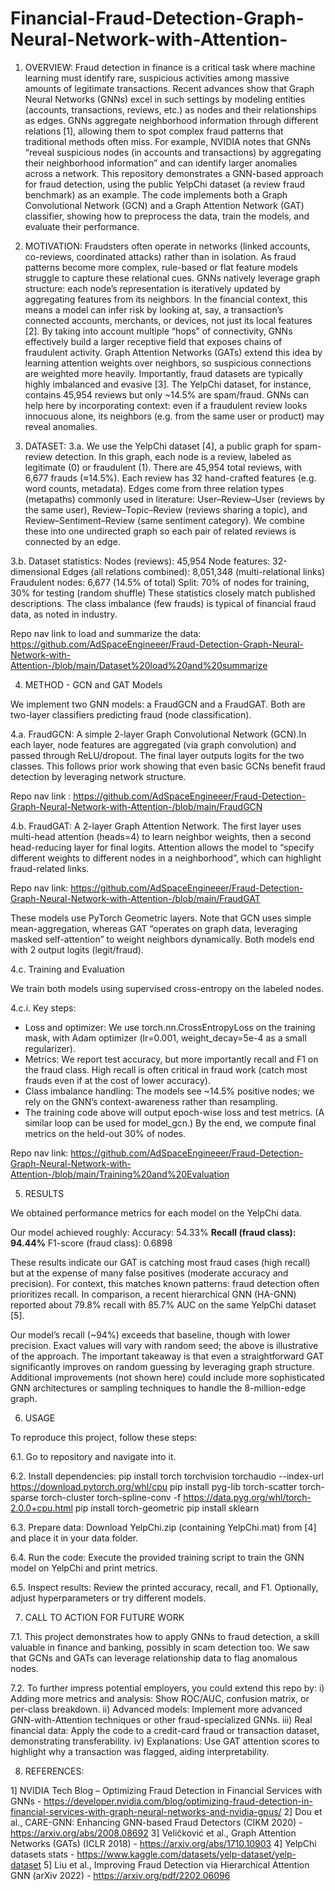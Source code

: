 # Financial-Fraud-Detection-Graph-Neural-Network-with-Attention-

1. OVERVIEW: 
Fraud detection in finance is a critical task where machine learning must identify rare, suspicious activities among massive amounts of legitimate transactions. Recent advances show that Graph Neural Networks (GNNs) excel in such settings by modeling entities (accounts, transactions, reviews, etc.) as nodes and their relationships as edges. GNNs aggregate neighborhood information through different relations [1], allowing them to spot complex fraud patterns that traditional methods often miss. For example, NVIDIA notes that GNNs “reveal suspicious nodes (in accounts and transactions) by aggregating their neighborhood information” and can identify larger anomalies across a network. This repository demonstrates a GNN-based approach for fraud detection, using the public YelpChi dataset (a review fraud benchmark) as an example. The code implements both a Graph Convolutional Network (GCN) and a Graph Attention Network (GAT) classifier, showing how to preprocess the data, train the models, and evaluate their performance. 

2. MOTIVATION:
Fraudsters often operate in networks (linked accounts, co-reviews, coordinated attacks) rather than in isolation. As fraud patterns become more complex, rule-based or flat feature models struggle to capture these relational cues. GNNs natively leverage graph structure: each node’s representation is iteratively updated by aggregating features from its neighbors. In the financial context, this means a model can infer risk by looking at, say, a transaction’s connected accounts, merchants, or devices, not just its local features [2]. By taking into account multiple “hops” of connectivity, GNNs effectively build a larger receptive field that exposes chains of fraudulent activity. Graph Attention Networks (GATs) extend this idea by learning attention weights over neighbors, so suspicious connections are weighted more heavily. Importantly, fraud datasets are typically highly imbalanced and evasive [3]. The YelpChi dataset, for instance, contains 45,954 reviews but only ~14.5% are spam/fraud. GNNs can help here by incorporating context: even if a fraudulent review looks innocuous alone, its neighbors (e.g. from the same user or product) may reveal anomalies.

3. DATASET:
3.a. We use the YelpChi dataset [4], a public graph for spam-review detection. In this graph, each node is a review, labeled as legitimate (0) or fraudulent (1). There are 45,954 total reviews, with 6,677 frauds (≈14.5%). Each review has 32 hand-crafted features (e.g. word counts, metadata). Edges come from three relation types (metapaths) commonly used in literature: User–Review–User (reviews by the same user), Review–Topic–Review (reviews sharing a topic), and Review–Sentiment–Review (same sentiment category). We combine these into one undirected graph so each pair of related reviews is connected by an edge. 

3.b. Dataset statistics:
Nodes (reviews): 45,954
Node features: 32-dimensional
Edges (all relations combined): 8,051,348 (multi-relational links)
Fraudulent nodes: 6,677 (14.5% of total)
Split: 70% of nodes for training, 30% for testing (random shuffle)
These statistics closely match published descriptions. The class imbalance (few frauds) is typical of financial fraud data, as noted in industry. 

Repo nav link to load and summarize the data: https://github.com/AdSpaceEngineeer/Fraud-Detection-Graph-Neural-Network-with-Attention-/blob/main/Dataset%20load%20and%20summarize 

4. METHOD - GCN and GAT Models

We implement two GNN models: a FraudGCN and a FraudGAT. Both are two-layer classifiers predicting fraud (node classification).

4.a. FraudGCN: 
A simple 2-layer Graph Convolutional Network (GCN).In each layer, node features are aggregated (via graph convolution) and passed through ReLU/dropout. The final layer outputs logits for the two classes. This follows prior work showing that even basic GCNs benefit fraud detection by leveraging network structure. 

Repo nav link : https://github.com/AdSpaceEngineeer/Fraud-Detection-Graph-Neural-Network-with-Attention-/blob/main/FraudGCN 

4.b. FraudGAT: 
A 2-layer Graph Attention Network. The first layer uses multi-head attention (heads=4) to learn neighbor weights, then a second head-reducing layer for final logits. Attention allows the model to “specify different weights to different nodes in a neighborhood”, which can highlight fraud-related links. 

Repo nav link: https://github.com/AdSpaceEngineeer/Fraud-Detection-Graph-Neural-Network-with-Attention-/blob/main/FraudGAT 

These models use PyTorch Geometric layers. Note that GCN uses simple mean-aggregation, whereas GAT “operates on graph data, leveraging masked self-attention” to weight neighbors dynamically. Both models end with 2 output logits (legit/fraud).

4.c. Training and Evaluation

We train both models using supervised cross-entropy on the labeled nodes. 

4.c.i. Key steps:
- Loss and optimizer: We use torch.nn.CrossEntropyLoss on the training mask, with Adam optimizer (lr=0.001, weight_decay=5e-4 as a small regularizer).
- Metrics: We report test accuracy, but more importantly recall and F1 on the fraud class. High recall is often critical in fraud work (catch most frauds even if at the cost of lower accuracy).
- Class imbalance handling: The models see ~14.5% positive nodes; we rely on the GNN’s context-awareness rather than resampling.
- The training code above will output epoch-wise loss and test metrics. (A similar loop can be used for model_gcn.) By the end, we compute final metrics on the held-out 30% of nodes.

Repo nav link: https://github.com/AdSpaceEngineeer/Fraud-Detection-Graph-Neural-Network-with-Attention-/blob/main/Training%20and%20Evaluation

5. RESULTS

We obtained performance metrics for each model on the YelpChi data. 

Our model achieved roughly:
Accuracy: 54.33%
**Recall (fraud class): 94.44%**
F1-score (fraud class): 0.6898

These results indicate our GAT is catching most fraud cases (high recall) but at the expense of many false positives (moderate accuracy and precision). For context, this matches known patterns: fraud detection often prioritizes recall. In comparison, a recent hierarchical GNN (HA-GNN) reported about 79.8% recall with 85.7% AUC on the same YelpChi dataset [5]. 

Our model’s recall (~94%) exceeds that baseline, though with lower precision. Exact values will vary with random seed; the above is illustrative of the approach. The important takeaway is that even a straightforward GAT significantly improves on random guessing by leveraging graph structure. Additional improvements (not shown here) could include more sophisticated GNN architectures or sampling techniques to handle the 8-million-edge graph.

6. USAGE

To reproduce this project, follow these steps:

6.1. Go to repository and navigate into it.

6.2. Install dependencies:
    pip install torch torchvision torchaudio --index-url https://download.pytorch.org/whl/cpu
    pip install pyg-lib torch-scatter torch-sparse torch-cluster torch-spline-conv -f https://data.pyg.org/whl/torch-2.0.0+cpu.html
    pip install torch-geometric
    pip install sklearn

6.3. Prepare data: 
Download YelpChi.zip (containing YelpChi.mat) from [4] and place it in your data folder.

6.4. Run the code: 
Execute the provided training script to train the GNN model on YelpChi and print metrics.

6.5. Inspect results: 
Review the printed accuracy, recall, and F1. Optionally, adjust hyperparameters or try different models.

7. CALL TO ACTION FOR FUTURE WORK

7.1. This project demonstrates how to apply GNNs to fraud detection, a skill valuable in finance and banking, possibly in scam detection too. We saw that GCNs and GATs can leverage relationship data to flag anomalous nodes.

7.2. To further impress potential employers, you could extend this repo by:
    i) Adding more metrics and analysis: Show ROC/AUC, confusion matrix, or per-class breakdown.
    ii) Advanced models: Implement more advanced GNN-with-Attention techniques or other fraud-specialized GNNs.
    iii) Real financial data: Apply the code to a credit-card fraud or transaction dataset, demonstrating transferability.
    iv) Explanations: Use GAT attention scores to highlight why a transaction was flagged, aiding interpretability.

8. REFERENCES:

1] NVIDIA Tech Blog – Optimizing Fraud Detection in Financial Services with GNNs - https://developer.nvidia.com/blog/optimizing-fraud-detection-in-financial-services-with-graph-neural-networks-and-nvidia-gpus/
2] Dou et al., CARE-GNN: Enhancing GNN-based Fraud Detectors (CIKM 2020) - https://arxiv.org/abs/2008.08692
3] Veličković et al., Graph Attention Networks (GATs) (ICLR 2018) - https://arxiv.org/abs/1710.10903
4] YelpChi datasets stats - https://www.kaggle.com/datasets/yelp-dataset/yelp-dataset
5] Liu et al., Improving Fraud Detection via Hierarchical Attention GNN (arXiv 2022) - https://arxiv.org/pdf/2202.06096
